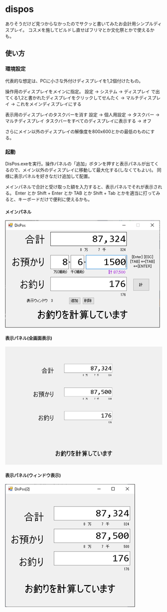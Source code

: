 # dispos

ありそうだけど見つからなかったのでサクッと書いてみたお会計用シンプルディスプレイ。
コスメを施してビルドし直せばフリマとか文化祭とかで使えるかも。

## 使い方

### 環境設定
代表的な想定は、PCに小さな外付けディスプレイを1,2個付けたもの。

操作用のディスプレイをメインに指定。
設定 -> システム -> ディスプレイ で出てくる1,2と書かれたディスプレイをクリックしてせんたく -> マルチディスプレイ -> これをメインディスプレイにする

表示用のディスプレイのタスクバーを消す
設定 -> 個人用設定 -> タスクバー -> マルチディスプレイ タスクバーをすべてのディスプレイに表示する -> オフ

さらにメイン以外のディスプレイの解像度を800x600とかの最低のものにする。

### 起動
DisPos.exeを実行。操作パネルの「追加」ボタンを押すと表示パネルが出てくるので、メイン以外のディスプレイに移動して最大化する(しなくてもよい)。
同様に表示パネルを好きなだけ追加して配置。

メインパネルで合計と受け取った額を入力すると、表示パネルでそれが表示される。
Enter とか Shift + Enter とか TAB とか Shift + Tab とかを適当に打ってみると、キーボードだけで便利に使えるかも。

#### メインパネル
![メインパネル](doc/main.png)

#### 表示パネル(全画面表示)
![表示パネル](doc/ext2.png)

#### 表示パネル(ウィンドウ表示)
![表示パネル](doc/ext.png)
